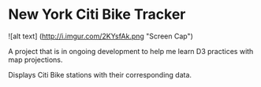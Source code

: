 # New York Citi Bike Tracker
![alt text] (http://i.imgur.com/2KYsfAk.png "Screen Cap")

A project that is in ongoing development to help me learn D3 practices with map projections.

Displays Citi Bike stations with their corresponding data.
